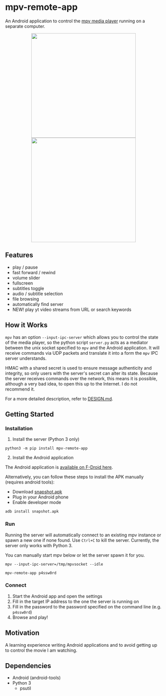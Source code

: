 # mpv-remote-app
An Android application to control the [mpv media player](https://mpv.io/)
running on a separate computer.

<p align="center">
<img src="https://raw.githubusercontent.com/mcastorina/mpv-remote-app/master/screenshots/app-main.png" width="336">
<img src="https://raw.githubusercontent.com/mcastorina/mpv-remote-app/master/screenshots/app-settings.png" width="336">
</p>

## Features

* play / pause
* fast forward / rewind
* volume slider
* fullscreen
* subtitles toggle
* audio / subtitle selection
* file browsing
* automatically find server
* NEW! play yt video streams from URL or search keywords

## How it Works
`mpv` has an option `--input-ipc-server` which allows you to control
the state of the media player, so the python script `server.py` acts as
a mediator between the unix socket specified to `mpv` and the Android
application. It will receive commands via UDP packets and translate it
into a form the `mpv` IPC server understands.

HMAC with a shared secret is used to ensure message authenticity and
integrity, so only users with the server's secret can alter its state.
Because the server receives commands over the network, this means it is
possible, although a very bad idea, to open this up to the Internet. I
do not recommend it.

For a more detailed description, refer to [DESIGN.md](DESIGN.md).

## Getting Started

### Installation

1. Install the server (Python 3 only)

```
python3 -m pip install mpv-remote-app
```

2. Install the Android application

The Android application is [available on F-Droid
here](https://f-droid.org/en/packages/miccah.mpvremote/).

Alternatively, you can follow these steps to install the APK manually
(requires android tools):

- Download [snapshot.apk](snapshot.apk)
- Plug in your Android phone
- Enable developer mode

```
adb install snapshot.apk
```

### Run
Running the server will automatically connect to an existing mpv instance
or spawn a new one if none found. Use `Ctrl+C` to kill the
server. Currently, the server only works with Python 3.

You can manually start mpv below or let the server spawn it for you.
```
mpv --input-ipc-server=/tmp/mpvsocket --idle
```

```
mpv-remote-app p4ssw0rd
```

### Connect
1. Start the Android app and open the settings
2. Fill in the target IP address to the one the server is running on
3. Fill in the password to the password specified on the command line (e.g. `p4ssw0rd`)
4. Browse and play!

## Motivation
A learning experience writing Android applications and to avoid getting
up to control the movie I am watching.

## Dependencies

* Android (android-tools)
* Python 3
  * psutil
